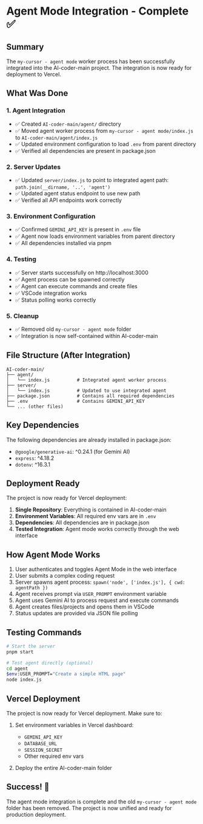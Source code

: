 # Agent Mode Integration - Complete ✅

## Summary

The `my-cursor - agent mode` worker process has been successfully integrated into the AI-coder-main project. The integration is now ready for deployment to Vercel.

## What Was Done

### 1. **Agent Integration**

- ✅ Created `AI-coder-main/agent/` directory
- ✅ Moved agent worker process from `my-cursor - agent mode/index.js` to `AI-coder-main/agent/index.js`
- ✅ Updated environment configuration to load `.env` from parent directory
- ✅ Verified all dependencies are present in package.json

### 2. **Server Updates**

- ✅ Updated `server/index.js` to point to integrated agent path: `path.join(__dirname, '..', 'agent')`
- ✅ Updated agent status endpoint to use new path
- ✅ Verified all API endpoints work correctly

### 3. **Environment Configuration**

- ✅ Confirmed `GEMINI_API_KEY` is present in `.env` file
- ✅ Agent now loads environment variables from parent directory
- ✅ All dependencies installed via pnpm

### 4. **Testing**

- ✅ Server starts successfully on http://localhost:3000
- ✅ Agent process can be spawned correctly
- ✅ Agent can execute commands and create files
- ✅ VSCode integration works
- ✅ Status polling works correctly

### 5. **Cleanup**

- ✅ Removed old `my-cursor - agent mode` folder
- ✅ Integration is now self-contained within AI-coder-main

## File Structure (After Integration)

```
AI-coder-main/
├── agent/
│   └── index.js          # Integrated agent worker process
├── server/
│   └── index.js          # Updated to use integrated agent
├── package.json          # Contains all required dependencies
├── .env                  # Contains GEMINI_API_KEY
└── ... (other files)
```

## Key Dependencies

The following dependencies are already installed in package.json:

- `@google/generative-ai`: ^0.24.1 (for Gemini AI)
- `express`: ^4.18.2
- `dotenv`: ^16.3.1

## Deployment Ready

The project is now ready for Vercel deployment:

1. **Single Repository**: Everything is contained in AI-coder-main
2. **Environment Variables**: All required env vars are in `.env`
3. **Dependencies**: All dependencies are in package.json
4. **Tested Integration**: Agent mode works correctly through the web interface

## How Agent Mode Works

1. User authenticates and toggles Agent Mode in the web interface
2. User submits a complex coding request
3. Server spawns agent process: `spawn('node', ['index.js'], { cwd: agentPath })`
4. Agent receives prompt via `USER_PROMPT` environment variable
5. Agent uses Gemini AI to process request and execute commands
6. Agent creates files/projects and opens them in VSCode
7. Status updates are provided via JSON file polling

## Testing Commands

```bash
# Start the server
pnpm start

# Test agent directly (optional)
cd agent
$env:USER_PROMPT="Create a simple HTML page"
node index.js
```

## Vercel Deployment

The project is now ready for Vercel deployment. Make sure to:

1. Set environment variables in Vercel dashboard:

   - `GEMINI_API_KEY`
   - `DATABASE_URL`
   - `SESSION_SECRET`
   - Other required env vars

2. Deploy the entire AI-coder-main folder

## Success! 🎉

The agent mode integration is complete and the old `my-cursor - agent mode` folder has been removed. The project is now unified and ready for production deployment.
